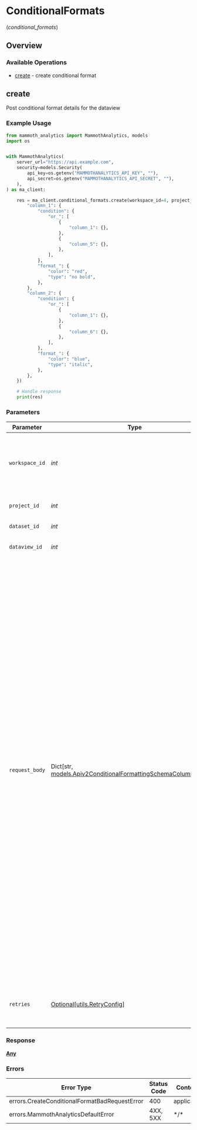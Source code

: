 # ConditionalFormats
(*conditional_formats*)

## Overview

### Available Operations

* [create](#create) - create conditional format

## create

Post conditional format details for the dataview

### Example Usage

<!-- UsageSnippet language="python" operationID="CreateConditionalFormat" method="post" path="/workspaces/{workspace_id}/projects/{project_id}/datasets/{dataset_id}/dataviews/{dataview_id}/conditional-format" -->
```python
from mammoth_analytics import MammothAnalytics, models
import os


with MammothAnalytics(
    server_url="https://api.example.com",
    security=models.Security(
        api_key=os.getenv("MAMMOTHANALYTICS_API_KEY", ""),
        api_secret=os.getenv("MAMMOTHANALYTICS_API_SECRET", ""),
    ),
) as ma_client:

    res = ma_client.conditional_formats.create(workspace_id=4, project_id=4, dataset_id=121, dataview_id=4, request_body={
        "column_1": {
            "condition": {
                "or_": [
                    {
                        "column_1": {},
                    },
                    {
                        "column_5": {},
                    },
                ],
            },
            "format_": {
                "color": "red",
                "type": "no bold",
            },
        },
        "column_2": {
            "condition": {
                "or_": [
                    {
                        "column_1": {},
                    },
                    {
                        "column_6": {},
                    },
                ],
            },
            "format_": {
                "color": "blue",
                "type": "italic",
            },
        },
    })

    # Handle response
    print(res)

```

### Parameters

| Parameter                                                                                                                                                                                                                                                                                                                                                                                                                                       | Type                                                                                                                                                                                                                                                                                                                                                                                                                                            | Required                                                                                                                                                                                                                                                                                                                                                                                                                                        | Description                                                                                                                                                                                                                                                                                                                                                                                                                                     | Example                                                                                                                                                                                                                                                                                                                                                                                                                                         |
| ----------------------------------------------------------------------------------------------------------------------------------------------------------------------------------------------------------------------------------------------------------------------------------------------------------------------------------------------------------------------------------------------------------------------------------------------- | ----------------------------------------------------------------------------------------------------------------------------------------------------------------------------------------------------------------------------------------------------------------------------------------------------------------------------------------------------------------------------------------------------------------------------------------------- | ----------------------------------------------------------------------------------------------------------------------------------------------------------------------------------------------------------------------------------------------------------------------------------------------------------------------------------------------------------------------------------------------------------------------------------------------- | ----------------------------------------------------------------------------------------------------------------------------------------------------------------------------------------------------------------------------------------------------------------------------------------------------------------------------------------------------------------------------------------------------------------------------------------------- | ----------------------------------------------------------------------------------------------------------------------------------------------------------------------------------------------------------------------------------------------------------------------------------------------------------------------------------------------------------------------------------------------------------------------------------------------- |
| `workspace_id`                                                                                                                                                                                                                                                                                                                                                                                                                                  | *int*                                                                                                                                                                                                                                                                                                                                                                                                                                           | :heavy_check_mark:                                                                                                                                                                                                                                                                                                                                                                                                                              | Workspace refers to a collection of projects. Workspace ID is unique identifier for workspace.                                                                                                                                                                                                                                                                                                                                                  | 4                                                                                                                                                                                                                                                                                                                                                                                                                                               |
| `project_id`                                                                                                                                                                                                                                                                                                                                                                                                                                    | *int*                                                                                                                                                                                                                                                                                                                                                                                                                                           | :heavy_check_mark:                                                                                                                                                                                                                                                                                                                                                                                                                              | Project ID of the workspace                                                                                                                                                                                                                                                                                                                                                                                                                     | 4                                                                                                                                                                                                                                                                                                                                                                                                                                               |
| `dataset_id`                                                                                                                                                                                                                                                                                                                                                                                                                                    | *int*                                                                                                                                                                                                                                                                                                                                                                                                                                           | :heavy_check_mark:                                                                                                                                                                                                                                                                                                                                                                                                                              | Id of the dataset                                                                                                                                                                                                                                                                                                                                                                                                                               | 121                                                                                                                                                                                                                                                                                                                                                                                                                                             |
| `dataview_id`                                                                                                                                                                                                                                                                                                                                                                                                                                   | *int*                                                                                                                                                                                                                                                                                                                                                                                                                                           | :heavy_check_mark:                                                                                                                                                                                                                                                                                                                                                                                                                              | Dataview ID of the dataset                                                                                                                                                                                                                                                                                                                                                                                                                      | 4                                                                                                                                                                                                                                                                                                                                                                                                                                               |
| `request_body`                                                                                                                                                                                                                                                                                                                                                                                                                                  | Dict[str, [models.Apiv2ConditionalFormattingSchemaColumnSchema](../../models/apiv2conditionalformattingschemacolumnschema.md)]                                                                                                                                                                                                                                                                                                                  | :heavy_check_mark:                                                                                                                                                                                                                                                                                                                                                                                                                              | N/A                                                                                                                                                                                                                                                                                                                                                                                                                                             | {<br/>"column_1": {<br/>"FORMAT": {<br/>"color": "red",<br/>"type": "no bold"<br/>},<br/>"CONDITION": {<br/>"OR": [<br/>{<br/>"column_1": {<br/>"CONTAINS": {<br/>"VALUE": [<br/>"gmail.com"<br/>]<br/>}<br/>}<br/>},<br/>{<br/>"column_5": {<br/>"CONTAINS": {<br/>"VALUE": [<br/>"in_trial"<br/>]<br/>}<br/>}<br/>}<br/>]<br/>}<br/>},<br/>"column_2": {<br/>"FORMAT": {<br/>"color": "blue",<br/>"type": "italic"<br/>},<br/>"CONDITION": {<br/>"OR": [<br/>{<br/>"column_1": {<br/>"CONTAINS": {<br/>"VALUE": [<br/>".io"<br/>]<br/>}<br/>}<br/>},<br/>{<br/>"column_6": {<br/>"IN_LIST": {<br/>"COLUMN": "column_nmq2mogdfh"<br/>}<br/>}<br/>}<br/>]<br/>}<br/>}<br/>} |
| `retries`                                                                                                                                                                                                                                                                                                                                                                                                                                       | [Optional[utils.RetryConfig]](../../models/utils/retryconfig.md)                                                                                                                                                                                                                                                                                                                                                                                | :heavy_minus_sign:                                                                                                                                                                                                                                                                                                                                                                                                                              | Configuration to override the default retry behavior of the client.                                                                                                                                                                                                                                                                                                                                                                             |                                                                                                                                                                                                                                                                                                                                                                                                                                                 |

### Response

**[Any](../../models/.md)**

### Errors

| Error Type                                    | Status Code                                   | Content Type                                  |
| --------------------------------------------- | --------------------------------------------- | --------------------------------------------- |
| errors.CreateConditionalFormatBadRequestError | 400                                           | application/json                              |
| errors.MammothAnalyticsDefaultError           | 4XX, 5XX                                      | \*/\*                                         |